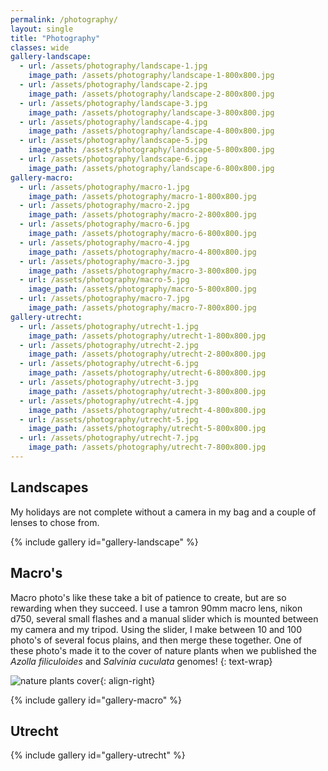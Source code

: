 ```yaml
---
permalink: /photography/
layout: single
title: "Photography"
classes: wide
gallery-landscape:
  - url: /assets/photography/landscape-1.jpg
    image_path: /assets/photography/landscape-1-800x800.jpg
  - url: /assets/photography/landscape-2.jpg
    image_path: /assets/photography/landscape-2-800x800.jpg
  - url: /assets/photography/landscape-3.jpg
    image_path: /assets/photography/landscape-3-800x800.jpg
  - url: /assets/photography/landscape-4.jpg
    image_path: /assets/photography/landscape-4-800x800.jpg
  - url: /assets/photography/landscape-5.jpg
    image_path: /assets/photography/landscape-5-800x800.jpg
  - url: /assets/photography/landscape-6.jpg
    image_path: /assets/photography/landscape-6-800x800.jpg
gallery-macro:
  - url: /assets/photography/macro-1.jpg
    image_path: /assets/photography/macro-1-800x800.jpg
  - url: /assets/photography/macro-2.jpg
    image_path: /assets/photography/macro-2-800x800.jpg
  - url: /assets/photography/macro-6.jpg
    image_path: /assets/photography/macro-6-800x800.jpg
  - url: /assets/photography/macro-4.jpg
    image_path: /assets/photography/macro-4-800x800.jpg
  - url: /assets/photography/macro-3.jpg
    image_path: /assets/photography/macro-3-800x800.jpg
  - url: /assets/photography/macro-5.jpg
    image_path: /assets/photography/macro-5-800x800.jpg
  - url: /assets/photography/macro-7.jpg
    image_path: /assets/photography/macro-7-800x800.jpg
gallery-utrecht:
  - url: /assets/photography/utrecht-1.jpg
    image_path: /assets/photography/utrecht-1-800x800.jpg
  - url: /assets/photography/utrecht-2.jpg
    image_path: /assets/photography/utrecht-2-800x800.jpg
  - url: /assets/photography/utrecht-6.jpg
    image_path: /assets/photography/utrecht-6-800x800.jpg
  - url: /assets/photography/utrecht-3.jpg
    image_path: /assets/photography/utrecht-3-800x800.jpg
  - url: /assets/photography/utrecht-4.jpg
    image_path: /assets/photography/utrecht-4-800x800.jpg
  - url: /assets/photography/utrecht-5.jpg
    image_path: /assets/photography/utrecht-5-800x800.jpg
  - url: /assets/photography/utrecht-7.jpg
    image_path: /assets/photography/utrecht-7-800x800.jpg
---
```


## Landscapes
My holidays are not complete without a camera in my bag and a couple of lenses to chose from.

{% include gallery id="gallery-landscape" %}

## Macro's
Macro photo's like these take a bit of patience to create, but are so rewarding when they succeed.
I use a tamron 90mm macro lens, nikon d750, several small flashes and a manual slider which is mounted between my camera and my tripod.
Using the slider, I make between 10 and 100 photo's of several focus plains, and then merge these together.
One of these photo's made it to the cover of nature plants when we published the _Azolla filiculoides_ and _Salvinia cuculata_ genomes!
{: text-wrap}

![nature plants cover](https://media.springernature.com/w200/springer-static/cover-hires/journal/41477/4/7){: align-right}

{% include gallery id="gallery-macro" %}

## Utrecht
{% include gallery id="gallery-utrecht"  %}


